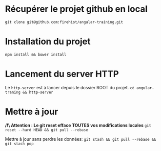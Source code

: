 # Récupérer le projet github en local
`git clone git@github.com:firehist/angular-training.git`

# Installation du projet
`npm install && bower install`

# Lancement du server HTTP
Le `http-server` est à lancer depuis le dossier ROOT du projet.
`cd angular-traning && http-server`

# Mettre à jour
**/!\ Attention : Le git reset efface TOUTES vos modifications locales**
`git reset --hard HEAD && git pull --rebase`

Mettre à jour sans perdre les données:
`git stash && git pull --rebase && git stash pop`
